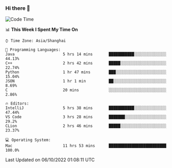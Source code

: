 ### Hi there 👋


<!--START_SECTION:waka-->
![Code Time](http://img.shields.io/badge/Code%20Time-761%20hrs%2027%20mins-blue)

📊 **This Week I Spent My Time On** 

```text
⌚︎ Time Zone: Asia/Shanghai

💬 Programming Languages: 
Java                     5 hrs 14 mins       ███████████░░░░░░░░░░░░░░   44.13% 
C++                      2 hrs 42 mins       █████░░░░░░░░░░░░░░░░░░░░   22.74% 
Python                   1 hr 47 mins        ███░░░░░░░░░░░░░░░░░░░░░░   15.04% 
JSON                     1 hr 1 min          ██░░░░░░░░░░░░░░░░░░░░░░░   8.69% 
C                        20 mins             ░░░░░░░░░░░░░░░░░░░░░░░░░   2.86%

🔥 Editors: 
IntelliJ                 5 hrs 38 mins       ███████████░░░░░░░░░░░░░░   47.44% 
VS Code                  3 hrs 28 mins       ███████░░░░░░░░░░░░░░░░░░   29.2% 
CLion                    2 hrs 46 mins       █████░░░░░░░░░░░░░░░░░░░░   23.37%

💻 Operating System: 
Mac                      11 hrs 53 mins      █████████████████████████   100.0%

```


 Last Updated on 06/10/2022 01:08:11 UTC
<!--END_SECTION:waka-->

<!--
**SillyPasty/SillyPasty** is a ✨ _special_ ✨ repository because its `README.md` (this file) appears on your GitHub profile.

Here are some ideas to get you started:

- 🔭 I’m currently working on ...
- 🌱 I’m currently learning ...
- 👯 I’m looking to collaborate on ...
- 🤔 I’m looking for help with ...
- 💬 Ask me about ...
- 📫 How to reach me: ...
- 😄 Pronouns: ...
- ⚡ Fun fact: ...
-->


